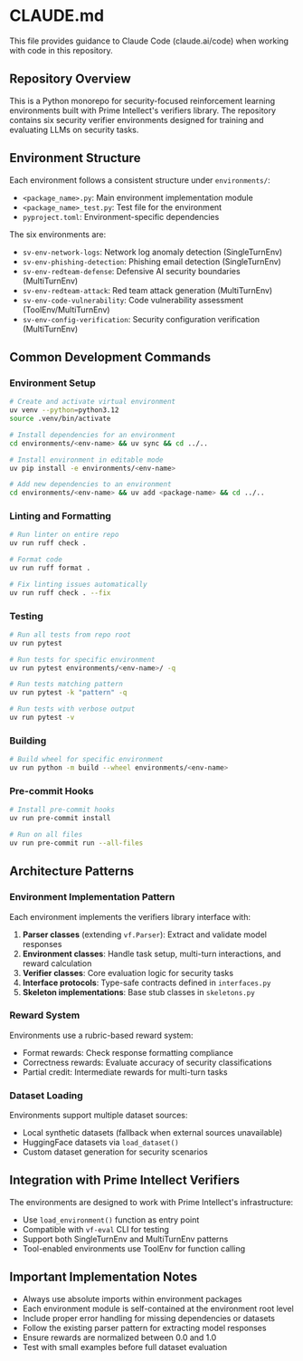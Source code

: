 # CLAUDE.md

This file provides guidance to Claude Code (claude.ai/code) when working with code in this repository.

## Repository Overview

This is a Python monorepo for security-focused reinforcement learning environments built with Prime Intellect's verifiers library. The repository contains six security verifier environments designed for training and evaluating LLMs on security tasks.

## Environment Structure

Each environment follows a consistent structure under `environments/`:

- `<package_name>.py`: Main environment implementation module
- `<package_name>_test.py`: Test file for the environment
- `pyproject.toml`: Environment-specific dependencies

The six environments are:

- `sv-env-network-logs`: Network log anomaly detection (SingleTurnEnv)
- `sv-env-phishing-detection`: Phishing email detection (SingleTurnEnv)
- `sv-env-redteam-defense`: Defensive AI security boundaries (MultiTurnEnv)
- `sv-env-redteam-attack`: Red team attack generation (MultiTurnEnv)
- `sv-env-code-vulnerability`: Code vulnerability assessment (ToolEnv/MultiTurnEnv)
- `sv-env-config-verification`: Security configuration verification (MultiTurnEnv)

## Common Development Commands

### Environment Setup

```bash
# Create and activate virtual environment
uv venv --python=python3.12
source .venv/bin/activate

# Install dependencies for an environment
cd environments/<env-name> && uv sync && cd ../..

# Install environment in editable mode
uv pip install -e environments/<env-name>

# Add new dependencies to an environment
cd environments/<env-name> && uv add <package-name> && cd ../..
```

### Linting and Formatting

```bash
# Run linter on entire repo
uv run ruff check .

# Format code
uv run ruff format .

# Fix linting issues automatically
uv run ruff check . --fix
```

### Testing

```bash
# Run all tests from repo root
uv run pytest

# Run tests for specific environment
uv run pytest environments/<env-name>/ -q

# Run tests matching pattern
uv run pytest -k "pattern" -q

# Run tests with verbose output
uv run pytest -v
```

### Building

```bash
# Build wheel for specific environment
uv run python -m build --wheel environments/<env-name>
```

### Pre-commit Hooks

```bash
# Install pre-commit hooks
uv run pre-commit install

# Run on all files
uv run pre-commit run --all-files
```

## Architecture Patterns

### Environment Implementation Pattern

Each environment implements the verifiers library interface with:

1. **Parser classes** (extending `vf.Parser`): Extract and validate model responses
2. **Environment classes**: Handle task setup, multi-turn interactions, and reward calculation
3. **Verifier classes**: Core evaluation logic for security tasks
4. **Interface protocols**: Type-safe contracts defined in `interfaces.py`
5. **Skeleton implementations**: Base stub classes in `skeletons.py`

### Reward System

Environments use a rubric-based reward system:

- Format rewards: Check response formatting compliance
- Correctness rewards: Evaluate accuracy of security classifications
- Partial credit: Intermediate rewards for multi-turn tasks

### Dataset Loading

Environments support multiple dataset sources:

- Local synthetic datasets (fallback when external sources unavailable)
- HuggingFace datasets via `load_dataset()`
- Custom dataset generation for security scenarios

## Integration with Prime Intellect Verifiers

The environments are designed to work with Prime Intellect's infrastructure:

- Use `load_environment()` function as entry point
- Compatible with `vf-eval` CLI for testing
- Support both SingleTurnEnv and MultiTurnEnv patterns
- Tool-enabled environments use ToolEnv for function calling

## Important Implementation Notes

- Always use absolute imports within environment packages
- Each environment module is self-contained at the environment root level
- Include proper error handling for missing dependencies or datasets
- Follow the existing parser pattern for extracting model responses
- Ensure rewards are normalized between 0.0 and 1.0
- Test with small examples before full dataset evaluation
